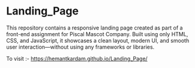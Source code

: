 # Landing_Page
This repository contains a responsive landing page created as part of a front-end assignment for Piscal Mascot Company. Built using only HTML, CSS, and JavaScript, it showcases a clean layout, modern UI, and smooth user interaction—without using any frameworks or libraries.  

To visit :- https://hemantkardam.github.io/Landing_Page/
